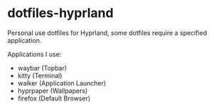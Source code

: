 # dotfiles-hyprland
Personal use dotfiles for Hyprland, some dotfiles require a specified application.

Applications I use:
- waybar (Topbar)
- kitty (Terminal)
- walker (Application Launcher)
- hyprpaper (Wallpapers)
- firefox (Default Browser)
